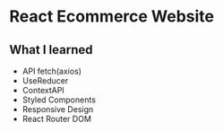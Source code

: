 # React Ecommerce Website

## What I learned
* API fetch(axios)
* UseReducer
* ContextAPI
* Styled Components
* Responsive Design
* React Router DOM
